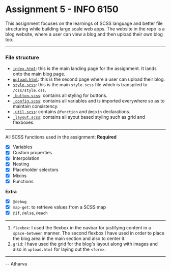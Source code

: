 # Assignment 5 - INFO 6150
This assignment focuses on the learnings of SCSS language and better file structuring while building large scale web apps. The website in the repo is a blog website, where a user can view a blog and then upload their own blog too.
___

### File structure
- [`index.html`](https://github.com/atharvaneu/6150-assignment-1/blob/main/assignment-5/index.html): this is the main landing page for the assignment. It lands onto the main blog page.
- [`upload.html`](https://github.com/atharvaneu/6150-assignment-1/blob/main/assignment-5/upload.html): this is the second page where a user can upload their blog.
- [`style.scss`](https://github.com/atharvaneu/6150-assignment-1/tree/main/assignment-5/scss/style.scss): this is the main `style.scss` file which is transpiled to `/css/style.css`.
- [`_button.scss`](https://github.com/atharvaneu/6150-assignment-1/tree/main/assignment-5/scss/_button.scss): contains all styling for buttons.
- [`_config.scss`](https://github.com/atharvaneu/6150-assignment-1/tree/main/assignment-5/scss/_config.scss): contains all variables and is imported everywhere so as to maintain consistency.
- [`_util.scss`](https://github.com/atharvaneu/6150-assignment-1/tree/main/assignment-5/scss/_util.scss): contains `@function` and `@mixin` declarations.
- [`_layout.scss`](https://github.com/atharvaneu/6150-assignment-1/tree/main/assignment-5/scss/_layout.scss): contains all ayout based styling such as grid and flexboxes.

___
All SCSS functions used in the assignment:
**Required**
- [x] Variables
- [x] Custom properties
- [x] Interpolation
- [x] Nesting
- [x] Placeholder selectors
- [x] Mixins
- [x] Functions

**Extra**
- [x] `@debug`
- [x] `map-get`: to retrieve values from a SCSS map
- [x] `@if`, `@else`, `@each`

___

1. `flexbox`: I used the flexbox in the navbar for justifying content in a `space-between` manner. The second flexbox I have used in order to place the blog area in the main section and also to center it.
2. `grid`: I have used the grid for the blog's layout along with images and also in `upload.html` for laying out the `<form>`.

___
-- Atharva
